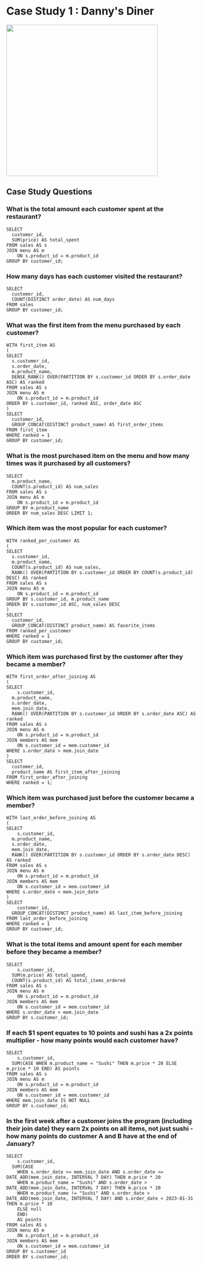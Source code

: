 # Case Study 1 : Danny's Diner

<a href="https://8weeksqlchallenge.com/case-study-1/" target="_blank">
<img src="https://8weeksqlchallenge.com/images/case-study-designs/1.png" width = "400">
</a>

## Case Study Questions

### What is the total amount each customer spent at the restaurant?

```
SELECT
  customer_id,
  SUM(price) AS total_spent
FROM sales AS s
JOIN menu AS m
	ON s.product_id = m.product_id
GROUP BY customer_id;
```

### How many days has each customer visited the restaurant?

```
SELECT 
  customer_id,
  COUNT(DISTINCT order_date) AS num_days
FROM sales
GROUP BY customer_id;
```

### What was the first item from the menu purchased by each customer?

```
WITH first_item AS 
(
SELECT
  s.customer_id,
  s.order_date,
  m.product_name,
  DENSE_RANK() OVER(PARTITION BY s.customer_id ORDER BY s.order_date ASC) AS ranked
FROM sales AS s
JOIN menu AS m
	ON s.product_id = m.product_id
ORDER BY s.customer_id, ranked ASC, order_date ASC
)
SELECT
  customer_id,
  GROUP_CONCAT(DISTINCT product_name) AS first_order_items
FROM first_item
WHERE ranked = 1
GROUP BY customer_id;

```

### What is the most purchased item on the menu and how many times was it purchased by all customers?

```
SELECT
  m.product_name,
  COUNT(s.product_id) AS num_sales
FROM sales AS s
JOIN menu AS m
	ON s.product_id = m.product_id
GROUP BY m.product_name
ORDER BY num_sales DESC LIMIT 1;
```

### Which item was the most popular for each customer?

```
WITH ranked_per_customer AS
(
SELECT
  s.customer_id,
  m.product_name,
  COUNT(s.product_id) AS num_sales,
  RANK() OVER(PARTITION BY s.customer_id ORDER BY COUNT(s.product_id) DESC) AS ranked
FROM sales AS s
JOIN menu AS m
	ON s.product_id = m.product_id
GROUP BY s.customer_id, m.product_name
ORDER BY s.customer_id ASC, num_sales DESC
)
SELECT 
  customer_id, 
  GROUP_CONCAT(DISTINCT product_name) AS favorite_items 
FROM ranked_per_customer
WHERE ranked = 1 
GROUP BY customer_id;
```
### Which item was purchased first by the customer after they became a member?

```
WITH first_order_after_joining AS
(
SELECT 
	s.customer_id,
  m.product_name,
  s.order_date,
  mem.join_date,
  RANK() OVER(PARTITION BY s.customer_id ORDER BY s.order_date ASC) AS ranked
FROM sales AS s
JOIN menu AS m
	ON s.product_id = m.product_id
JOIN members AS mem
	ON s.customer_id = mem.customer_id
WHERE s.order_date > mem.join_date
)
SELECT 
  customer_id, 
  product_name AS first_item_after_joining
FROM first_order_after_joining
WHERE ranked = 1;
```

### Which item was purchased just before the customer became a member?

```
WITH last_order_before_joining AS
(
SELECT 
	s.customer_id,
  m.product_name,
  s.order_date,
  mem.join_date,
  RANK() OVER(PARTITION BY s.customer_id ORDER BY s.order_date DESC) AS ranked
FROM sales AS s
JOIN menu AS m
	ON s.product_id = m.product_id
JOIN members AS mem
	ON s.customer_id = mem.customer_id
WHERE s.order_date < mem.join_date
)
SELECT 
	customer_id, 
  GROUP_CONCAT(DISTINCT product_name) AS last_item_before_joining
FROM last_order_before_joining
WHERE ranked = 1
GROUP BY customer_id;
```

### What is the total items and amount spent for each member before they became a member?

```
SELECT 
	s.customer_id,
  SUM(m.price) AS total_spend,
  COUNT(s.product_id) AS total_items_ordered
FROM sales AS s
JOIN menu AS m
	ON s.product_id = m.product_id
JOIN members AS mem
	ON s.customer_id = mem.customer_id
WHERE s.order_date < mem.join_date
GROUP BY s.customer_id;
```
### If each $1 spent equates to 10 points and sushi has a 2x points multiplier - how many points would each customer have?

```
SELECT
	s.customer_id,
  SUM(CASE WHEN m.product_name = "Sushi" THEN m.price * 20 ELSE m.price * 10 END) AS points
FROM sales AS s
JOIN menu AS m
	ON s.product_id = m.product_id
JOIN members AS mem
	ON s.customer_id = mem.customer_id
WHERE mem.join_date IS NOT NULL
GROUP BY s.customer_id;
```
### In the first week after a customer joins the program (including their join date) they earn 2x points on all items, not just sushi - how many points do customer A and B have at the end of January?

```
SELECT 
	s.customer_id,
  SUM(CASE 
    WHEN s.order_date >= mem.join_date AND s.order_date <= DATE_ADD(mem.join_date, INTERVAL 7 DAY) THEN m.price * 20
    WHEN m.product_name = "Sushi" AND s.order_date > DATE_ADD(mem.join_date, INTERVAL 7 DAY) THEN m.price * 20
    WHEN m.product_name != "Sushi" AND s.order_date > DATE_ADD(mem.join_date, INTERVAL 7 DAY) AND s.order_date < 2023-01-31 THEN m.price * 10
    ELSE null
    END)
    AS points
FROM sales AS s
JOIN menu AS m
	ON s.product_id = m.product_id
JOIN members AS mem
	ON s.customer_id = mem.customer_id
GROUP BY s.customer_id
ORDER BY s.customer_id;
```
